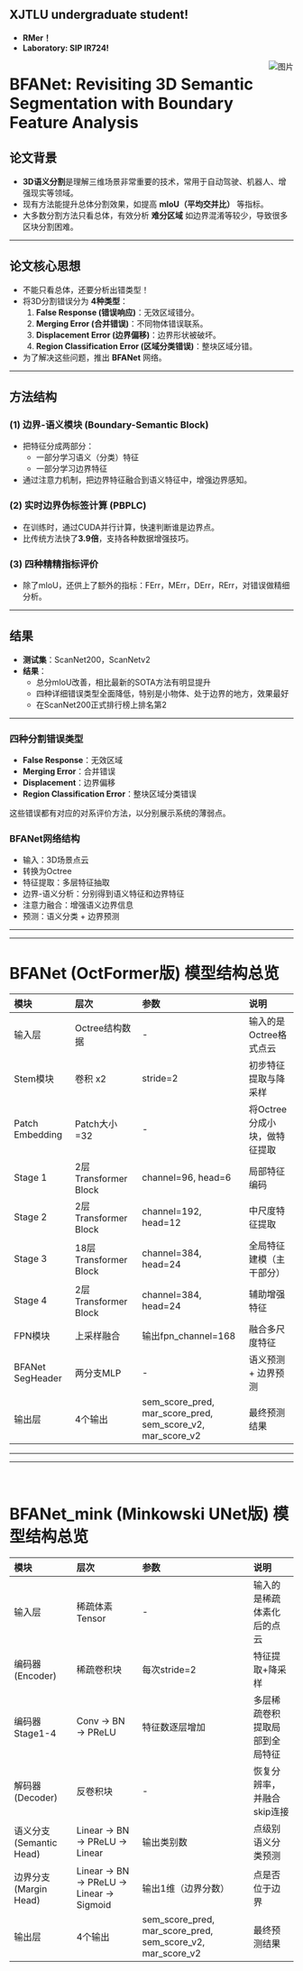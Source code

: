## XJTLU undergraduate student!

+ **RMer！**
+ **Laboratory: SIP IR724!**

<img align="right" src="picture/6677bbbd660607121c53d947d5ec2cb.jpg" alt="图片">

# BFANet: Revisiting 3D Semantic Segmentation with Boundary Feature Analysis

## 论文背景
- **3D语义分割**是理解三维场景非常重要的技术，常用于自动驾驶、机器人、增强现实等领域。
- 现有方法能提升总体分割效果，如提高 **mIoU（平均交并比）** 等指标。
- 大多数分割方法只看总体，有效分析 **难分区域** 如边界混淆等较少，导致很多区块分割困难。

---

## 论文核心思想
- 不能只看总体，还要分析出错类型！
- 将3D分割错误分为 **4种类型**：
  1. **False Response (错误响应)**：无效区域错分。
  2. **Merging Error (合并错误)**：不同物体错误联系。
  3. **Displacement Error (边界偏移)**：边界形状被破坏。
  4. **Region Classification Error (区域分类错误)**：整块区域分错。
- 为了解决这些问题，推出 **BFANet** 网络。

---

## 方法结构

### (1) 边界-语义模块 (Boundary-Semantic Block)
- 把特征分成两部分：
  - 一部分学习语义（分类）特征
  - 一部分学习边界特征
- 通过注意力机制，把边界特征融合到语义特征中，增强边界感知。

### (2) 实时边界伪标签计算 (PBPLC)
- 在训练时，通过CUDA并行计算，快速判断谁是边界点。
- 比传统方法快了**3.9倍**，支持各种数据增强技巧。

### (3) 四种精精指标评价
- 除了mIoU，还供上了额外的指标：FErr，MErr，DErr，RErr，对错误做精细分析。

---

## 结果
- **测试集**：ScanNet200，ScanNetv2
- **结果**：
  - 总分mIoU改善，相比最新的SOTA方法有明显提升
  - 四种详细错误类型全面降低，特别是小物体、处于边界的地方，效果最好
  - 在ScanNet200正式排行榜上排名第2

---

### 四种分割错误类型
- **False Response**：无效区域
- **Merging Error**：合并错误
- **Displacement**：边界偏移
- **Region Classification Error**：整块区域分类错误

这些错误都有对应的对系评价方法，以分别展示系统的薄弱点。

### BFANet网络结构
- 输入：3D场景点云
- 转换为Octree
- 特征提取：多层特征抽取
- 边界-语义分析：分别得到语义特征和边界特征
- 注意力融合：增强语义边界信息
- 预测：语义分类 + 边界预测

---
---

# BFANet (OctFormer版) 模型结构总览

| 模块 | 层次 | 参数 | 说明 |
|:----|:-----|:----|:----|
| 输入层 | Octree结构数据 | - | 输入的是Octree格式点云 |
| Stem模块 | 卷积 x2 | stride=2 | 初步特征提取与降采样 |
| Patch Embedding | Patch大小=32 | - | 将Octree分成小块，做特征提取 |
| Stage 1 | 2层 Transformer Block | channel=96, head=6 | 局部特征编码 |
| Stage 2 | 2层 Transformer Block | channel=192, head=12 | 中尺度特征提取 |
| Stage 3 | 18层 Transformer Block | channel=384, head=24 | 全局特征建模（主干部分） |
| Stage 4 | 2层 Transformer Block | channel=384, head=24 | 辅助增强特征 |
| FPN模块 | 上采样融合 | 输出fpn_channel=168 | 融合多尺度特征 |
| BFANet SegHeader | 两分支MLP | - | 语义预测 + 边界预测 |
| 输出层 | 4个输出 | sem_score_pred, mar_score_pred, sem_score_v2, mar_score_v2 | 最终预测结果 |

---
---
<br>

# BFANet_mink (Minkowski UNet版) 模型结构总览

| 模块 | 层次 | 参数 | 说明 |
|:----|:-----|:----|:----|
| 输入层 | 稀疏体素Tensor | - | 输入的是稀疏体素化后的点云 |
| 编码器 (Encoder) | 稀疏卷积块 | 每次stride=2 | 特征提取+降采样 |
| 编码器Stage1-4 | Conv → BN → PReLU | 特征数逐层增加 | 多层稀疏卷积提取局部到全局特征 |
| 解码器 (Decoder) | 反卷积块 | - | 恢复分辨率，并融合skip连接 |
| 语义分支 (Semantic Head) | Linear → BN → PReLU → Linear | 输出类别数 | 点级别语义分类预测 |
| 边界分支 (Margin Head) | Linear → BN → PReLU → Linear → Sigmoid | 输出1维（边界分数） | 点是否位于边界 |
| 输出层 | 4个输出 | sem_score_pred, mar_score_pred, sem_score_v2, mar_score_v2 | 最终预测结果 |


